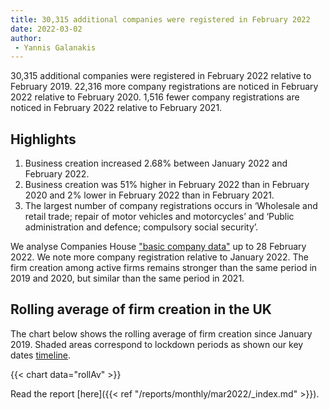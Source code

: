 ```yaml
---
title: 30,315 additional companies were registered in February 2022 
date: 2022-03-02
author: 
 - Yannis Galanakis
---
```


30,315 additional companies were registered in February 2022 relative to February 2019. 22,316 more company registrations are noticed in February 2022 relative to February 2020. 1,516 fewer company registrations are noticed in February 2022 relative to February 2021.
<!--more-->

## Highlights

1. Business creation increased 2.68% between January 2022 and February 2022.
2. Business creation was 51% higher in February 2022 than in February 2020 and 2% lower in February 2022 than in February 2021.
3. The largest number of company registrations occurs in ‘Wholesale and retail trade; repair of motor vehicles and motorcycles’ and ‘Public administration and defence; compulsory social security’.
    
We analyse Companies House ["basic company data"](http://download.companieshouse.gov.uk/en_output.html) up to 28 February 2022. We note more company registration relative to January 2022. The firm creation among active firms remains stronger than the same period in 2019 and 2020, but similar than the same period in 2021.
## Rolling average of firm creation in the UK

The chart below shows the rolling average of firm creation since January 2019. Shaded areas correspond to lockdown periods as shown our key dates [timeline](https://uk-firm-dynamics.netlify.app/reports/#timeline).

{{< chart data="rollAv" >}}

Read the report [here]({{< ref "/reports/monthly/mar2022/_index.md" >}}).
